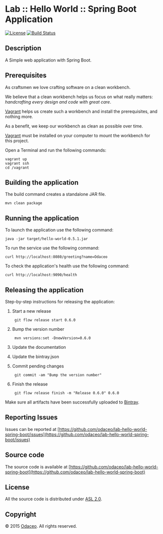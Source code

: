 # Lab :: Hello World :: Spring Boot Application

[![License](https://img.shields.io/github/license/odaceo/lab-hello-world-spring-boot.svg)](LICENSE)
[![Build Status](https://travis-ci.org/odaceo/lab-hello-world-spring-boot.svg)](https://travis-ci.org/odaceo/lab-hello-world-spring-boot)

## Description

A Simple web application with Spring Boot.

## Prerequisites

As craftsmen we love crafting software on a clean workbench. 

We believe that a clean workbench helps us focus on what really matters: 
_handcrafting every design and code with great care_. 

[Vagrant](https://www.vagrantup.com/) helps us create such a workbench and install 
the prerequisites, and nothing more.

As a benefit, we keep our workbench as clean as possible over time.  

[Vagrant](https://www.vagrantup.com/downloads.html) must be installed on your 
computer to mount the workbench for this project.

Open a Terminal and run the following commands:

```shell
vagrant up
vagrant ssh
cd /vagrant
```

## Building the application

The build command creates a standalone JAR file.

``` shell
mvn clean package
```

## Running the application

To launch the application use the following command:

``` shell
java -jar target/hello-world-0.5.1.jar
```

To run the service use the following command: 

``` shell
curl http://localhost:8080/greeting?name=Odaceo
```

To check the application's health use the following command:

``` shell
curl http://localhost:9090/health
```

## Releasing the application

Step-by-step instructions for releasing the application:

1. Start a new release

        git flow release start 0.6.0

1. Bump the version number

        mvn versions:set -DnewVersion=0.6.0 

1. Update the documentation

1. Update the bintray.json

1. Commit pending changes

        git commit -am "Bump the version number"

1. Finish the release

        git flow release finish -m "Release 0.6.0" 0.6.0
  
Make sure all artifacts have been successfully uploaded to [Bintray](https://bintray.com/odaceo/maven/lab-hello-world-spring-boot).

## Reporting Issues

Issues can be reported at [https://github.com/odaceo/lab-hello-world-spring-boot/issues](https://github.com/odaceo/lab-hello-world-spring-boot/issues)

## Source code

The source code is available at [https://github.com/odaceo/lab-hello-world-spring-boot](https://github.com/odaceo/lab-hello-world-spring-boot)

## License

All the source code is distributed under [ASL 2.0](LICENSE).

## Copyright

© 2015 [Odaceo](http://odaceo.ch). All rights reserved.
